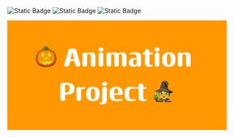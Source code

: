 ![Static Badge](https://img.shields.io/badge/2022-orange)
![Static Badge](https://img.shields.io/badge/development-yellow)
![Static Badge](https://img.shields.io/badge/JMP-blue)

![Thumbnail](https://raw.githubusercontent.com/4nuG/Animation-Project/main/Animation_Project.png)
